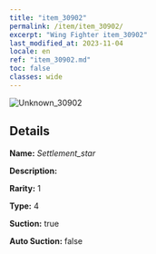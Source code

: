 ```yaml
---
title: "item_30902"
permalink: /item/item_30902/
excerpt: "Wing Fighter item_30902"
last_modified_at: 2023-11-04
locale: en
ref: "item_30902.md"
toc: false
classes: wide
---
```



 ![Unknown_30902](/images/item/Settlement_star_p.png)



## Details

 **Name:** *Settlement_star* 

 **Description:** 

 **Rarity:** 1 

 **Type:** 4 

 **Suction:** true 

 **Auto Suction:** false 


